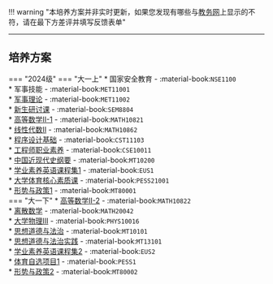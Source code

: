 !!! warning "本培养方案并非实时更新，如果您发现有哪些与[教务网](https://my.cqu.edu.cn)上显示的不符，请在最下方差评并填写反馈表单"

---

## 培养方案

=== "2024级"
    === "大一上"
        * 国家安全教育 - :material-book:`NSE1100`  
        * 军事技能 - :material-book:`MET11001`  
        * [军事理论](../../../course/军事理论.md) - :material-book:`MET11002`  
        * [新生研讨课](../../../course/新生研讨课.md) - :material-book:`SEM8804`  
        * [高等数学Ⅱ-1](../../../course/高等数学.md) - :material-book:`MATH10821`  
        * [线性代数Ⅱ](../../../course/线性代数.md) - :material-book:`MATH10862`  
        * [程序设计基础](../../../course/程序设计技术.md) - :material-book:`CST11103`  
        * [工程师职业素养](../../../course/工程师职业素养.md) - :material-book:`CSE10011`  
        * [中国近现代史纲要](../../../course/中国近现代史纲要.md) - :material-book:`MT10200`  
        * [学业素养英语课程集1](../../../course/英语.md) - :material-book:`EUS1`  
        * [大学体育核心素质课](../../../course/体育.md) - :material-book:`PESS21001`  
        * [形势与政策1](../../../course/形势与政策.md) - :material-book:`MT80001`  
    === "大一下"
        * [高等数学Ⅱ-2](../../../course/高等数学.md) - :material-book:`MATH10822`  
        * [离散数学](../../../course/离散数学.md) - :material-book:`MATH20042`  
        * [大学物理Ⅲ](../../../course/大学物理.md) - :material-book:`PHYS10016`  
        * [思想道德与法治](../../../course/思想道德与法治.md) - :material-book:`MT10101`  
        * [思想道德与法治实践](../../../course/思想道德与法治实践.md) - :material-book:`MT13101`  
        * [学业素养英语课程集2](../../../course/英语.md) - :material-book:`EUS2`  
        * [体育自选项目1](../../../course/体育.md) - :material-book:`PESS1`  
        * [形势与政策2](../../../course/形势与政策.md) - :material-book:`MT80002`  